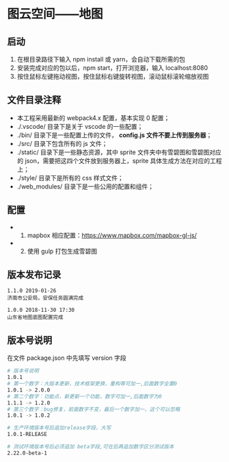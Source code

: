# 图云空间——地图

## 启动

1. 在根目录路径下输入 npm install 或 yarn，会自动下载所需的包
2. 安装完成对应的包以后，npm start，打开浏览器，输入 localhost:8080
3. 按住鼠标左键拖动视图，按住鼠标右键旋转视图，滚动鼠标滚轮缩放视图

## 文件目录注释

- 本工程采用最新的 webpack4.x 配置，基本实现 0 配置；
- ./.vscode/ 目录下是关于 vscode 的一些配置；
- ./bin/ 目录下是一些配置上传的文件， **config.js 文件不要上传到服务器**；
- ./src/ 目录下包含所有的 js 文件；
- ./static/ 目录下是一些静态资源，其中 sprite 文件夹中有雪碧图和雪碧图对应的 json，需要把这四个文件放到服务器上，sprite 具体生成方法在对应的工程上；
- ./style/ 目录下是所有的 css 样式文件；
- ./web_modules/ 目录下是一些公用的配置和组件；

## 配置

- 1. mapbox 相应配置：https://www.mapbox.com/mapbox-gl-js/
- 2. 使用 gulp 打包生成雪碧图

## 版本发布记录

    1.1.0 2019-01-26
    济南市公安局，安保任务圆满完成

    1.0.0 2018-11-30 17:30
    山东省地图底图配置完成

## 版本号说明

在文件 package.json 中先填写 version 字段

```bash
# 版本号说明
1.0.1
# 第一个数字：大版本更新，技术框架更换，重构等可加一,后面数字全置0
1.0.1 -> 2.0.0
# 第二个数字：功能点，新更新一个功能，数字可加一,后面数字为0
1.1.1 -> 1.2.0
# 第三个数字：bug修复，前面数字不变，最后一个数字加一，这个可以忽略
1.0.1 -> 1.0.2

# 生产环境版本号后追加release字段，大写
1.0.1-RELEASE

# 测试环境版本号后必须追加 beta字段,可在后再追加数字区分测试版本
2.22.0-beta-1
```
